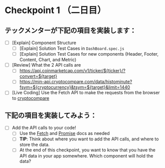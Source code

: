 # Checkpoint 1 （二日目）

## テックメンターが下記の項目を実装します：

* [ ] [Explain] Component Structure
  * [ ] [Explain] Solution Test Cases in `DashBoard.spec.js`
  * [ ] [Explain] Solution Test Cases for new components (Header, Footer, Content, Chart, and Metric)
* [ ] [Review] What the 2 API calls are
  * [ ] https://api.coinmarketcap.com/v1/ticker/${ticker}/?convert=${target}
  * [ ] https://min-api.cryptocompare.com/data/histominute?fsym=${cryptocurrency}&tsym=${target}&limit=1440
* [ ] [Live Coding] Use the Fetch API to make the requests from the browser to [cryptocompare](https://min-api.cryptocompare.com/ )

## 下記の項目を実装してみよう：

* [ ] Add the API calls to your code!
  * [ ] Use the [Fetch](https://developer.mozilla.org/ja/docs/Web/API/Fetch_API/Using_Fetch) and [Promise](https://developer.mozilla.org/ja/docs/Web/JavaScript/Reference/Global_Objects/Promise) docs as needed
  * [ ] **TIP**: Think about where you want to add the API calls, and where to store the data.
  * [ ] At the end of this checkpoint, you want to know that you have the API data in your app somewhere. Which component will hold the data?
